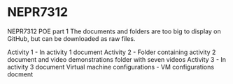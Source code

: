 # NEPR7312
NEPR7312 POE part 1
The documents and folders are too big to display on GitHub, but can be downloaded as raw files.

Activity 1 - In activity 1 document
Activity 2 - Folder containing activity 2 document and video demonstrations folder with seven videos
Activity 3 - In activity 3 document
Virtual machine configurations - VM configurations docment
